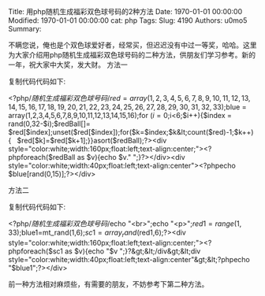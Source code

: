Title: 用php随机生成福彩双色球号码的2种方法
Date: 1970-01-01 00:00:00
Modified: 1970-01-01 00:00:00
cat: php
Tags: 
Slug: 4190
Authors: u0mo5 
Summary: 

不瞒您说，俺也是个双色球爱好者，经常买，但迟迟没有中过一等奖，哈哈。这里为大家介绍用php随机生成福彩双色球号码的二种方法，供朋友们学习参考。新的一年，祝大家中大奖，发大财。
方法一

复制代码代码如下:

&lt;?php/*随机生成福彩双色球号码*/$red = array(1,2,3,4,5,6,7,8,9,10,11,12,13,14,15,16,17,18,19,20,21,22,23,24,25,26,27,28,29,30,31,32,33);$blue = array(1,2,3,4,5,6,7,8,9,10,11,12,13,14,15,16);for ($i=0;$i&lt;6;$i++){$index = rand(0,32-$i);$redBall[]= $red[$index];unset($red[$index]);for($k=$index;$k&lt;count($red)-1;$k++){   $red[$k]=$red[$k+1];}}asort($redBall);?&gt;&lt;div style="color:white;width:160px;float:left;text-align:center;"&gt;&lt;?phpforeach($redBall as $v){echo $v." ";}?&gt;&lt;/div&gt;&lt;div style="color:white;width:40px;float:left;text-align:center"&gt;&lt;?phpecho $blue[rand(0,15)];?&gt;&lt;/div&gt;

方法二

复制代码代码如下:

&lt;?php/*随机生成福彩双色球号码*/echo "&lt;br&gt;";echo "&lt;p&gt;";$red1=range(1,33);$blue1=mt_rand(1,6);$sc1=array_rand($red1,6);?&gt;&lt;div style="color:white;width:160px;float:left;text-align:center;"&gt;&lt;?phpforeach($sc1 as $v){echo "$v ";}?&gt;&lt;/div&gt;&lt;div style="color:white;width:40px;float:left;text-align:center"&gt;&lt;?phpecho "$blue1";?&gt;&lt;/div&gt; 

前一种方法相对麻烦些，有需要的朋友，不妨参考下第二种方法。

